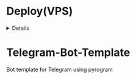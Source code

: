# Deploy(VPS)
<details>
<p>
<pre>
git clone (your repository link)
cd (your repository name)
pip3 install -r requirements.txt
python3 bot.py
</pre>
</p>
</details>

# Telegram-Bot-Template
Bot template for Telegram using pyrogram
